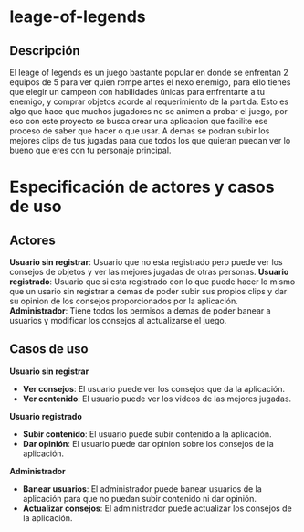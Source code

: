 # leage-of-legends

## Descripción
El leage of legends es un juego bastante popular en donde se enfrentan 2 equipos de 5 para ver quien rompe antes el nexo enemigo, para ello tienes que elegir un campeon con habilidades únicas para enfrentarte a tu enemigo, y comprar objetos acorde al requerimiento de la partida.
Esto es algo que hace que muchos jugadores no se animen a probar el juego, por eso con este proyecto se busca crear una aplicacion que facilite ese proceso de saber que hacer o que usar.
A demas se podran subir los mejores clips de tus jugadas para que todos los que quieran puedan ver lo bueno que eres con tu personaje principal.

# Especificación de actores y casos de uso

## Actores
**Usuario sin registrar**: Usuario que no esta registrado pero puede ver los consejos de objetos y ver las mejores jugadas de otras personas.
**Usuario registrado**: Usuario que si esta registrado con lo que puede hacer lo mismo que un usario sin registrar a demas de poder subir sus propios clips y dar su opinion de los consejos proporcionados por la aplicación.
**Administrador**: Tiene todos los permisos a demas de poder banear a usuarios y modificar los consejos al actualizarse el juego.

## Casos de uso
**Usuario sin registrar**
* **Ver consejos**: El usuario puede ver los consejos que da la aplicación.
* **Ver contenido**: El usuario puede ver los videos de las mejores jugadas.
  
**Usuario registrado**
* **Subir contenido**: El usuario puede subir contenido a la aplicación.
* **Dar opinión**: El usuario puede dar opinion sobre los consejos de la aplicación.

**Administrador**
* **Banear usuarios**: El administrador puede banear usuarios de la aplicación para que no puedan subir contenido ni dar opinión.
* **Actualizar consejos**: El administrador puede actualizar los consejos de la aplicación.
